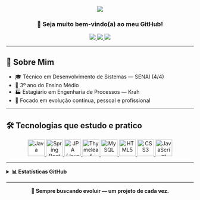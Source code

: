 <p align="center">
  <img src="https://capsule-render.vercel.app/api?type=waving&color=FFFFFF,50:2C5364,100:203A43&height=150&section=header&text=Carlos%20Jhonne&fontSize=40&fontAlign=center&animation=fadeIn&fontColor=FFFFFF" />
</p>

<h3 align="center">👋 Seja muito bem-vindo(a) ao meu GitHub!</h3>

<div align="center">
  <a href="mailto:carlosjhonne7@gmail.com">
    <img src="https://img.shields.io/badge/Gmail-D14836?style=for-the-badge&logo=gmail&logoColor=white" />
  </a>
  <a href="https://www.linkedin.com/in/carlos-jhonne/">
    <img src="https://img.shields.io/badge/LinkedIn-0077B5?style=for-the-badge&logo=linkedin&logoColor=white" />
  </a>
  <a href="https://www.instagram.com/carlos_jhonness/">
    <img src="https://img.shields.io/badge/Instagram-E4405F?style=for-the-badge&logo=instagram&logoColor=white" />
  </a>
</div>

---

## 💬 Sobre Mim

- 🎓 Técnico em Desenvolvimento de Sistemas — SENAI (4/4)
- 🎒 3º ano do Ensino Médio
- 🏭 Estagiário em Engenharia de Processos — Krah
- 🚀 Focado em evolução contínua, pessoal e profissional

---

## 🛠️ Tecnologias que estudo e pratico

<div align="center">
  <a href="https://www.google.com/search?q=o+que+é+Java" target="_blank">
    <img src="https://cdn.jsdelivr.net/gh/devicons/devicon/icons/java/java-original.svg" width="45px" title="Java" />
  </a>
  <a href="https://www.google.com/search?q=o+que+é+Spring+Boot" target="_blank">
    <img src="https://cdn.jsdelivr.net/gh/devicons/devicon/icons/spring/spring-original.svg" width="45px" title="Spring Boot" />
  </a>
  <a href="https://www.google.com/search?q=o+que+é+JPA+Java" target="_blank">
    <img src="https://img.icons8.com/fluency/48/database.png" width="45px" title="JPA (Java Persistence API)" />
  </a>
  <a href="https://www.google.com/search?q=o+que+é+Thymeleaf" target="_blank">
    <img src="https://www.thymeleaf.org/images/thymeleaf.png" width="45px" title="Thymeleaf" />
  </a>
  <a href="https://www.google.com/search?q=o+que+é+MySQL" target="_blank">
    <img src="https://cdn.jsdelivr.net/gh/devicons/devicon/icons/mysql/mysql-original.svg" width="45px" title="MySQL" />
  </a>
  <a href="https://www.google.com/search?q=o+que+é+HTML5" target="_blank">
    <img src="https://cdn.jsdelivr.net/gh/devicons/devicon/icons/html5/html5-original.svg" width="45px" title="HTML5" />
  </a>
  <a href="https://www.google.com/search?q=o+que+é+CSS3" target="_blank">
    <img src="https://cdn.jsdelivr.net/gh/devicons/devicon/icons/css3/css3-original.svg" width="45px" title="CSS3" />
  </a>
  <a href="https://www.google.com/search?q=o+que+é+JavaScript" target="_blank">
    <img src="https://cdn.jsdelivr.net/gh/devicons/devicon/icons/javascript/javascript-original.svg" width="45px" title="JavaScript" />
  </a>
</div>

---

<details>
  <summary><strong>📊 Estatísticas GitHub</strong></summary>

  <div align="center">
    <img height="140em" src="https://github-readme-stats.vercel.app/api?username=JhonneSB&show_icons=true&theme=radical&border_radius=15&hide_title=true" />
    <img height="140em" src="https://github-readme-stats.vercel.app/api/top-langs/?username=JhonneSB&layout=compact&langs_count=6&theme=radical&border_radius=15" />
  </div>
</details>

---

<p align="center"><strong>🚀 Sempre buscando evoluir — um projeto de cada vez.</strong></p>
